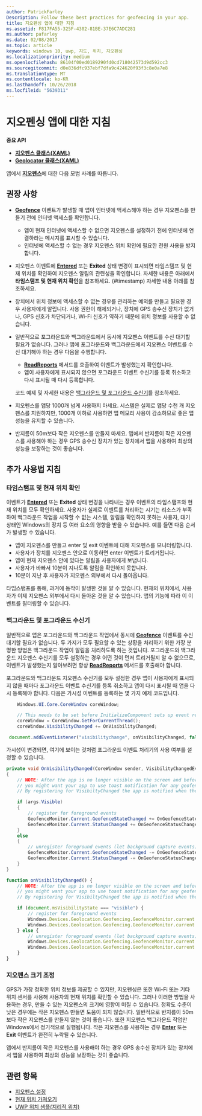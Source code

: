 ```yaml
---
author: PatrickFarley
Description: Follow these best practices for geofencing in your app.
title: 지오펜싱 앱에 대한 지침
ms.assetid: F817FA55-325F-4302-81BE-37E6C7ADC281
ms.author: pafarley
ms.date: 02/08/2017
ms.topic: article
keywords: windows 10, uwp, 지도, 위치, 지오펜싱
ms.localizationpriority: medium
ms.openlocfilehash: 86104f00ed0189290fd0cd718042573d9d592cc3
ms.sourcegitcommit: d0e836dfc937ebf7dfa9c424620f93f3c8e0a7e8
ms.translationtype: MT
ms.contentlocale: ko-KR
ms.lasthandoff: 10/26/2018
ms.locfileid: "5639311"
---
```

# <a name="guidelines-for-geofencing-apps"></a>지오펜싱 앱에 대한 지침




**중요 API**

-   [**지오펜스 클래스(XAML)**](https://msdn.microsoft.com/library/windows/apps/dn263587)
-   [**Geolocator 클래스(XAML)**](https://msdn.microsoft.com/library/windows/apps/br225534)

앱에서 [**지오펜스**](https://msdn.microsoft.com/library/windows/apps/dn263744)에 대한 다음 모범 사례를 따릅니다.

## <a name="recommendations"></a>권장 사항


-   [**Geofence**](https://msdn.microsoft.com/library/windows/apps/dn263587) 이벤트가 발생할 때 앱이 인터넷에 액세스해야 하는 경우 지오펜스를 만들기 전에 인터넷 액세스를 확인합니다.
    -   앱이 현재 인터넷에 액세스할 수 없으면 지오펜스를 설정하기 전에 인터넷에 연결하라는 메시지를 표시할 수 있습니다.
    -   인터넷에 액세스할 수 없는 경우 지오펜스 위치 확인에 필요한 전원 사용을 방지합니다.
-   지오펜스 이벤트에 [**Entered**](https://msdn.microsoft.com/library/windows/apps/dn263660) 또는 **Exited** 상태 변경이 표시되면 타임스탬프 및 현재 위치를 확인하여 지오펜스 알림의 관련성을 확인합니다. 자세한 내용은 아래에서 **타임스탬프 및 현재 위치 확인**을 참조하세요.
(#timestamp) 자세한 내용 아래를 참조하세요.
-   장치에서 위치 정보에 액세스할 수 없는 경우를 관리하는 예외를 만들고 필요한 경우 사용자에게 알립니다. 사용 권한이 해제되거나, 장치에 GPS 송수신 장치가 없거나, GPS 신호가 차단되거나, Wi-Fi 신호가 약하기 때문에 위치 정보를 사용할 수 없습니다.
-   일반적으로 포그라운드와 백그라운드에서 동시에 지오펜스 이벤트를 수신 대기할 필요가 없습니다. 그러나 앱에 포그라운드와 백그라운드에서 지오펜스 이벤트를 수신 대기해야 하는 경우 다음을 수행합니다.

    -   [**ReadReports**](https://msdn.microsoft.com/library/windows/apps/dn263633) 메서드를 호출하여 이벤트가 발생했는지 확인합니다.
    -   앱이 사용자에게 표시되지 않으면 포그라운드 이벤트 수신기를 등록 취소하고 다시 표시될 때 다시 등록합니다.

    코드 예제 및 자세한 내용은 [백그라운드 및 포그라운드 수신기](#background-and-foreground-listeners)를 참조하세요.

-   지오펜스를 앱당 1000개 넘게 사용하지 마세요. 시스템은 실제로 앱당 수천 개 지오펜스를 지원하지만, 1000개 이하로 사용하면 앱 메모리 사용이 감소하므로 좋은 앱 성능을 유지할 수 있습니다.
-   반지름이 50m보다 작은 지오펜스를 만들지 마세요. 앱에서 반지름이 작은 지오펜스를 사용해야 하는 경우 GPS 송수신 장치가 있는 장치에서 앱을 사용하여 최상의 성능을 보장하는 것이 좋습니다.

## <a name="additional-usage-guidance"></a>추가 사용법 지침

### <a name="checking-the-time-stamp-and-current-location"></a>타임스탬프 및 현재 위치 확인

이벤트가 [**Entered**](https://msdn.microsoft.com/library/windows/apps/dn263660) 또는 **Exited** 상태 변경을 나타내는 경우 이벤트의 타임스탬프와 현재 위치를 모두 확인하세요. 사용자가 실제로 이벤트를 처리하는 시기는 리소스가 부족하여 백그라운드 작업을 시작할 수 없는 시스템, 알림을 확인하지 못하는 사용자, 대기 상태인 Windows의 장치 등 여러 요소의 영향을 받을 수 있습니다. 예를 들면 다음 순서가 발생할 수 있습니다.

-   앱이 지오펜스를 만들고 enter 및 exit 이벤트에 대해 지오펜스를 모니터링합니다.
-   사용자가 장치를 지오펜스 안으로 이동하면 enter 이벤트가 트리거됩니다.
-   앱이 현재 지오펜스 안에 있다는 알림을 사용자에게 보냅니다.
-   사용자가 바빠서 10분이 지나도록 알림을 확인하지 못합니다.
-   10분이 지난 후 사용자가 지오펜스 외부에서 다시 돌아옵니다.

타임스탬프를 통해, 과거에 동작이 발생한 것을 알 수 있습니다. 현재의 위치에서, 사용자가 이제 지오펜스 외부에서 다시 돌아온 것을 알 수 있습니다. 앱의 기능에 따라 이 이벤트를 필터링할 수 있습니다.

### <a name="background-and-foreground-listeners"></a>백그라운드 및 포그라운드 수신기

일반적으로 앱은 포그라운드와 백그라운드 작업에서 동시에 [**Geofence**](https://msdn.microsoft.com/library/windows/apps/dn263587) 이벤트를 수신 대기할 필요가 없습니다. 두 가지가 모두 필요할 수 있는 상황을 처리하기 위한 가장 분명한 방법은 백그라운드 작업이 알림을 처리하도록 하는 것입니다. 포그라운드와 백그라운드 지오펜스 수신기를 모두 설정하는 경우 어떤 것이 먼저 트리거될지 알 수 없으므로, 이벤트가 발생했는지 알아보려면 항상 [**ReadReports**](https://msdn.microsoft.com/library/windows/apps/dn263633) 메서드를 호출해야 합니다.

포그라운드와 백그라운드 지오펜스 수신기를 모두 설정한 경우 앱이 사용자에게 표시되지 않을 때마다 포그라운드 이벤트 수신기를 등록 취소하고 앱이 다시 표시될 때 앱을 다시 등록해야 합니다. 다음은 가시성 이벤트를 등록하는 몇 가지 예제 코드입니다.

```csharp
    Windows.UI.Core.CoreWindow coreWindow;    

    // This needs to be set before InitializeComponent sets up event registration for app visibility
    coreWindow = CoreWindow.GetForCurrentThread();
    coreWindow.VisibilityChanged += OnVisibilityChanged;
```

```javascript
 document.addEventListener("visibilitychange", onVisibilityChanged, false);
```

가시성이 변경되면, 여기에 보이는 것처럼 포그라운드 이벤트 처리기의 사용 여부를 설정할 수 있습니다.

```csharp
private void OnVisibilityChanged(CoreWindow sender, VisibilityChangedEventArgs args)
{
    // NOTE: After the app is no longer visible on the screen and before the app is suspended
    // you might want your app to use toast notification for any geofence activity.
    // By registering for VisibiltyChanged the app is notified when the app is no longer visible in the foreground.

    if (args.Visible)
    {
        // register for foreground events
        GeofenceMonitor.Current.GeofenceStateChanged += OnGeofenceStateChanged;
        GeofenceMonitor.Current.StatusChanged += OnGeofenceStatusChanged;
    }
    else
    {
        // unregister foreground events (let background capture events)
        GeofenceMonitor.Current.GeofenceStateChanged -= OnGeofenceStateChanged;
        GeofenceMonitor.Current.StatusChanged -= OnGeofenceStatusChanged;
    }
}
```

```javascript
function onVisibilityChanged() {
    // NOTE: After the app is no longer visible on the screen and before the app is suspended
    // you might want your app to use toast notification for any geofence activity.
    // By registering for VisibiltyChanged the app is notified when the app is no longer visible in the foreground.

    if (document.msVisibilityState === "visible") {
        // register for foreground events
        Windows.Devices.Geolocation.Geofencing.GeofenceMonitor.current.addEventListener("geofencestatechanged", onGeofenceStateChanged);
        Windows.Devices.Geolocation.Geofencing.GeofenceMonitor.current.addEventListener("statuschanged", onGeofenceStatusChanged);
    } else {
        // unregister foreground events (let background capture events)
        Windows.Devices.Geolocation.Geofencing.GeofenceMonitor.current.removeEventListener("geofencestatechanged", onGeofenceStateChanged);
        Windows.Devices.Geolocation.Geofencing.GeofenceMonitor.current.removeEventListener("statuschanged", onGeofenceStatusChanged);
    }
}
```

### <a name="sizing-your-geofences"></a>지오펜스 크기 조정

GPS가 가장 정확한 위치 정보를 제공할 수 있지만, 지오펜싱은 또한 Wi-Fi 또는 기타 위치 센서를 사용해 사용자의 현재 위치를 확인할 수 있습니다. 그러나 이러한 방법을 사용하는 경우, 만들 수 있는 지오펜스의 크기에 영향이 미칠 수 있습니다. 정확도 수준이 낮은 경우에는 작은 지오펜스 만들면 도움이 되지 않습니다. 일반적으로 반지름이 50m보다 작은 지오펜스를 만들지 않는 것이 좋습니다. 또한 지오펜스 백그라운드 작업만 Windows에서 정기적으로 실행됩니다. 작은 지오펜스를 사용하는 경우 [**Enter**](https://msdn.microsoft.com/library/windows/apps/dn263660) 또는 **Exit** 이벤트가 완전히 누락될 수 있습니다.

앱에서 반지름이 작은 지오펜스를 사용해야 하는 경우 GPS 송수신 장치가 있는 장치에서 앱을 사용하여 최상의 성능을 보장하는 것이 좋습니다.

## <a name="related-topics"></a>관련 항목


* [지오펜스 설정](https://msdn.microsoft.com/library/windows/apps/mt219702)
* [현재 위치 가져오기](https://msdn.microsoft.com/library/windows/apps/mt219698)
* [UWP 위치 샘플(지리적 위치)](http://go.microsoft.com/fwlink/p/?linkid=533278)
 

 
